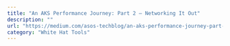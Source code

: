 ```yaml
---
title: "An AKS Performance Journey: Part 2 — Networking It Out"
description: ""
url: "https://medium.com/asos-techblog/an-aks-performance-journey-part-2-networking-it-out-e253f5bb4f69"
category: "White Hat Tools"
---
```


